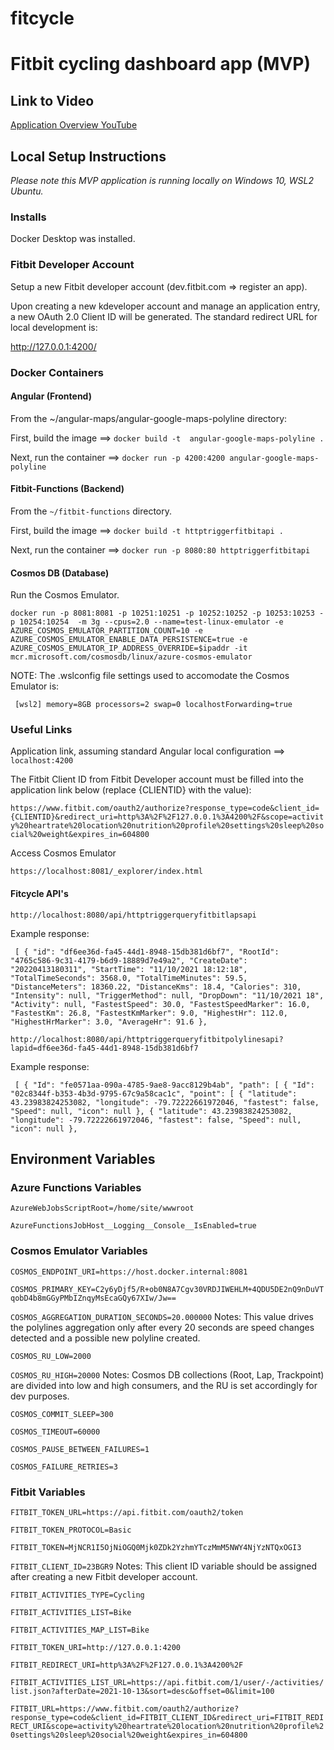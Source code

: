 # fitcycle
# Fitbit cycling dashboard app (MVP)

## Link to Video
[Application Overview YouTube](https://www.youtube.com/watch?v=ukVpg2f1Yxg)

## Local Setup Instructions

_Please note this MVP application is running locally on Windows 10, WSL2 Ubuntu._

### Installs

Docker Desktop was installed.


### Fitbit Developer Account

Setup a new Fitbit developer account (dev.fitbit.com => register an app).

Upon creating a new kdeveloper account and manage an application entry, a new OAuth 2.0 Client ID will be generated. 
The standard redirect URL for local development is:

http://127.0.0.1:4200/


### Docker Containers

#### Angular (Frontend)

From the ~/angular-maps/angular-google-maps-polyline directory:

First, build the image ==> 
`docker build -t  angular-google-maps-polyline .`

Next, run the container ==> 
`docker run -p 4200:4200 angular-google-maps-polyline`


#### Fitbit-Functions (Backend)

From the `~/fitbit-functions` directory.

First, build the image ==> 
`docker build -t httptriggerfitbitapi .`

Next, run the container ==>
`docker run -p 8080:80 httptriggerfitbitapi`


#### Cosmos DB (Database)

Run the Cosmos Emulator. 

`docker run -p 8081:8081 -p 10251:10251 -p 10252:10252 -p 10253:10253 -p 10254:10254  -m 3g --cpus=2.0 --name=test-linux-emulator -e   AZURE_COSMOS_EMULATOR_PARTITION_COUNT=10 -e AZURE_COSMOS_EMULATOR_ENABLE_DATA_PERSISTENCE=true -e AZURE_COSMOS_EMULATOR_IP_ADDRESS_OVERRIDE=$ipaddr -it mcr.microsoft.com/cosmosdb/linux/azure-cosmos-emulator`

NOTE: 
The .wslconfig file settings used to accomodate the Cosmos Emulator is:

`
[wsl2]
memory=8GB
processors=2
swap=0
localhostForwarding=true`


### Useful Links

Application link, assuming standard Angular local configuration ==> `localhost:4200`

The Fitbit Client ID from Fitbit Developer account must be filled into the application link below (replace {CLIENTID} with the value):

`https://www.fitbit.com/oauth2/authorize?response_type=code&client_id={CLIENTID}&redirect_uri=http%3A%2F%2F127.0.0.1%3A4200%2F&scope=activity%20heartrate%20location%20nutrition%20profile%20settings%20sleep%20social%20weight&expires_in=604800`


Access Cosmos Emulator

`https://localhost:8081/_explorer/index.html`


#### Fitcycle API's

`http://localhost:8080/api/httptriggerqueryfitbitlapsapi`

Example response:

`
[
  {
    "id": "df6ee36d-fa45-44d1-8948-15db381d6bf7",
    "RootId": "4765c586-9c31-4179-b6d9-18889d7e49a2",
    "CreateDate": "20220413180311",
    "StartTime": "11/10/2021 18:12:18",
    "TotalTimeSeconds": 3568.0,
    "TotalTimeMinutes": 59.5,
    "DistanceMeters": 18360.22,
    "DistanceKms": 18.4,
    "Calories": 310,
    "Intensity": null,
    "TriggerMethod": null,
    "DropDown": "11/10/2021 18",
    "Activity": null,
    "FastestSpeed": 30.0,
    "FastestSpeedMarker": 16.0,
    "FastestKm": 26.8,
    "FastestKmMarker": 9.0,
    "HighestHr": 112.0,
    "HighestHrMarker": 3.0,
    "AverageHr": 91.6
  },`

`http://localhost:8080/api/httptriggerqueryfitbitpolylinesapi?lapid=df6ee36d-fa45-44d1-8948-15db381d6bf7`

Example response:

`
[
  {
    "Id": "fe0571aa-090a-4785-9ae8-9acc8129b4ab",
    "path": [
      {
        "Id": "02c8344f-b353-4b3d-9795-67c9a58cac1c",
        "point": [
          {
            "latitude": 43.23983824253082,
            "longitude": -79.72222661972046,
            "fastest": false,
            "Speed": null,
            "icon": null
          },
          {
            "latitude": 43.23983824253082,
            "longitude": -79.72222661972046,
            "fastest": false,
            "Speed": null,
            "icon": null
          },`

## Environment Variables

### Azure Functions Variables

`AzureWebJobsScriptRoot=/home/site/wwwroot`

`AzureFunctionsJobHost__Logging__Console__IsEnabled=true`

### Cosmos Emulator Variables

`COSMOS_ENDPOINT_URI=https://host.docker.internal:8081` 

`COSMOS_PRIMARY_KEY=C2y6yDjf5/R+ob0N8A7Cgv30VRDJIWEHLM+4QDU5DE2nQ9nDuVTqobD4b8mGGyPMbIZnqyMsEcaGQy67XIw/Jw==`

`COSMOS_AGGREGATION_DURATION_SECONDS=20.000000`
Notes: This value drives the polylines aggregation only after every 20 seconds are speed changes detected and a possible new polyline created.

`COSMOS_RU_LOW=2000` 

`COSMOS_RU_HIGH=20000` 
Notes: Cosmos DB collections (Root, Lap, Trackpoint) are divided into low and high consumers, and the RU is set accordingly for dev purposes. 

`COSMOS_COMMIT_SLEEP=300` 

`COSMOS_TIMEOUT=60000` 

`COSMOS_PAUSE_BETWEEN_FAILURES=1` 

`COSMOS_FAILURE_RETRIES=3` 

### Fitbit Variables

`FITBIT_TOKEN_URL=https://api.fitbit.com/oauth2/token` 

`FITBIT_TOKEN_PROTOCOL=Basic` 

`FITBIT_TOKEN=MjNCR1I5OjNiOGQ0Mjk0ZDk2YzhmYTczMmM5NWY4NjYzNTQxOGI3`

`FITBIT_CLIENT_ID=23BGR9`
Notes: This client ID variable should be assigned after creating a new Fitbit developer account.

`FITBIT_ACTIVITIES_TYPE=Cycling`

`FITBIT_ACTIVITIES_LIST=Bike`

`FITBIT_ACTIVITIES_MAP_LIST=Bike`

`FITBIT_TOKEN_URI=http://127.0.0.1:4200`

`FITBIT_REDIRECT_URI=http%3A%2F%2F127.0.0.1%3A4200%2F`

`FITBIT_ACTIVITIES_LIST_URL=https://api.fitbit.com/1/user/-/activities/list.json?afterDate=2021-10-13&sort=desc&offset=0&limit=100`

`FITBIT_URL=https://www.fitbit.com/oauth2/authorize?response_type=code&client_id=FITBIT_CLIENT_ID&redirect_uri=FITBIT_REDIRECT_URI&scope=activity%20heartrate%20location%20nutrition%20profile%20settings%20sleep%20social%20weight&expires_in=604800`


